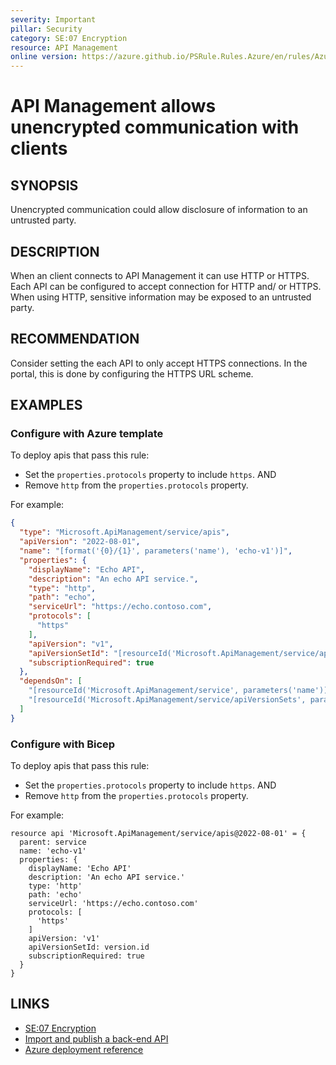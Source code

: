 ```yaml
---
severity: Important
pillar: Security
category: SE:07 Encryption
resource: API Management
online version: https://azure.github.io/PSRule.Rules.Azure/en/rules/Azure.APIM.HTTPEndpoint/
---
```


# API Management allows unencrypted communication with clients

## SYNOPSIS

Unencrypted communication could allow disclosure of information to an untrusted party.

## DESCRIPTION

When an client connects to API Management it can use HTTP or HTTPS.
Each API can be configured to accept connection for HTTP and/ or HTTPS.
When using HTTP, sensitive information may be exposed to an untrusted party.

## RECOMMENDATION

Consider setting the each API to only accept HTTPS connections.
In the portal, this is done by configuring the HTTPS URL scheme.

## EXAMPLES

### Configure with Azure template

To deploy apis that pass this rule:

- Set the `properties.protocols` property to include `https`. AND
- Remove `http` from the `properties.protocols` property.

For example:

```json
{
  "type": "Microsoft.ApiManagement/service/apis",
  "apiVersion": "2022-08-01",
  "name": "[format('{0}/{1}', parameters('name'), 'echo-v1')]",
  "properties": {
    "displayName": "Echo API",
    "description": "An echo API service.",
    "type": "http",
    "path": "echo",
    "serviceUrl": "https://echo.contoso.com",
    "protocols": [
      "https"
    ],
    "apiVersion": "v1",
    "apiVersionSetId": "[resourceId('Microsoft.ApiManagement/service/apiVersionSets', parameters('name'), 'echo')]",
    "subscriptionRequired": true
  },
  "dependsOn": [
    "[resourceId('Microsoft.ApiManagement/service', parameters('name'))]",
    "[resourceId('Microsoft.ApiManagement/service/apiVersionSets', parameters('name'), 'echo')]"
  ]
}
```

### Configure with Bicep

To deploy apis that pass this rule:

- Set the `properties.protocols` property to include `https`. AND
- Remove `http` from the `properties.protocols` property.

For example:

```bicep
resource api 'Microsoft.ApiManagement/service/apis@2022-08-01' = {
  parent: service
  name: 'echo-v1'
  properties: {
    displayName: 'Echo API'
    description: 'An echo API service.'
    type: 'http'
    path: 'echo'
    serviceUrl: 'https://echo.contoso.com'
    protocols: [
      'https'
    ]
    apiVersion: 'v1'
    apiVersionSetId: version.id
    subscriptionRequired: true
  }
}
```

<!-- external:avm avm/res/api-management/service apis -->

## LINKS

- [SE:07 Encryption](https://learn.microsoft.com/azure/well-architected/security/encryption#encrypt-data-in-transit)
- [Import and publish a back-end API](https://learn.microsoft.com/azure/api-management/import-api-from-oas#-import-and-publish-a-back-end-api)
- [Azure deployment reference](https://learn.microsoft.com/azure/templates/microsoft.apimanagement/service/apis)
